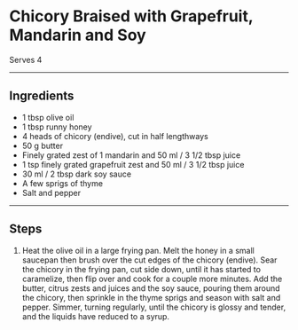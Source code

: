 # Chicory Braised with Grapefruit, Mandarin and Soy

Serves 4

---

## Ingredients

* 1 tbsp olive oil
* 1 tbsp runny honey
* 4 heads of chicory (endive), cut in half lengthways
* 50 g butter
* Finely grated zest of 1 mandarin and 50 ml / 3 1/2 tbsp juice
* 1 tsp finely grated grapefruit zest and 50 ml / 3 1/2 tbsp juice
* 30 ml / 2 tbsp dark soy sauce
* A few sprigs of thyme
* Salt and pepper

---

## Steps

1.  Heat the olive oil in a large frying pan. Melt the honey in a small saucepan then brush over the cut edges of the chicory (endive). Sear the chicory in the frying pan, cut side down, until it has started to caramelize, then flip over and cook for a couple more minutes. Add the butter, citrus zests and juices and the soy sauce, pouring them around the chicory, then sprinkle in the thyme sprigs and season with salt and pepper. Simmer, turning regularly, until the chicory is glossy and tender, and the liquids have reduced to a syrup.